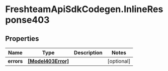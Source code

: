 # FreshteamApiSdkCodegen.InlineResponse403

## Properties

| Name       | Type                                    | Description | Notes      |
| ---------- | --------------------------------------- | ----------- | ---------- |
| **errors** | [**[Model403Error]**](Model403Error.md) |             | [optional] |
